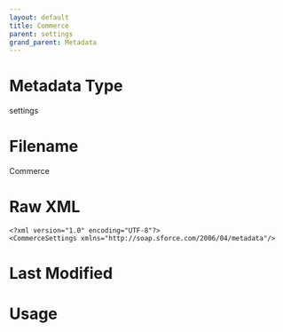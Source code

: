 ```yaml
---
layout: default
title: Commerce
parent: settings
grand_parent: Metadata
---
```

# Metadata Type
settings


# Filename 
Commerce


# Raw XML
```
<?xml version="1.0" encoding="UTF-8"?>
<CommerceSettings xmlns="http://soap.sforce.com/2006/04/metadata"/>
```


# Last Modified


# Usage
